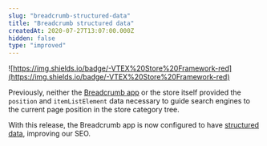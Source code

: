 ```yaml
---
slug: "breadcrumb-structured-data"
title: "Breadcrumb structured data"
createdAt: 2020-07-27T13:07:00.000Z
hidden: false
type: "improved"
---
```


![https://img.shields.io/badge/-VTEX%20Store%20Framework-red](https://img.shields.io/badge/-VTEX%20Store%20Framework-red)

Previously, neither the [Breadcrumb app](https://vtex.io/docs/components/all/vtex.breadcrumb/) or the store itself provided the `position` and `itemListElement` data necessary to guide search engines to the current page position in the store category tree.

With this release, the Breadcrumb app is now configured to have [structured data](https://developers.google.com/search/docs/guides/intro-structured-data), improving our SEO.